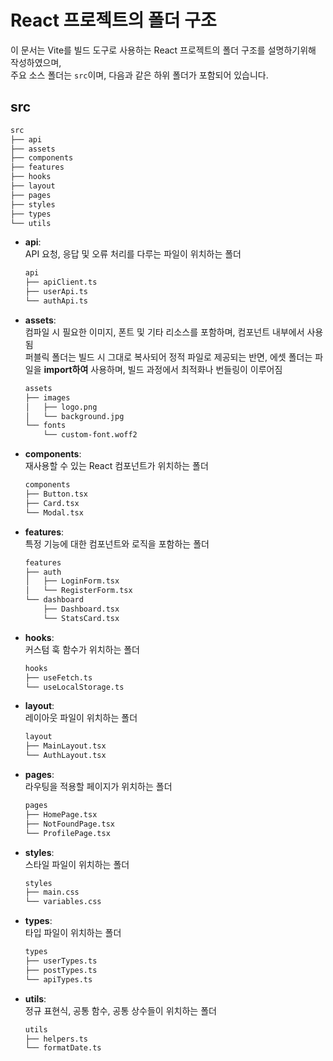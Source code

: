 # React 프로젝트의 폴더 구조

이 문서는 Vite를 빌드 도구로 사용하는 React 프로젝트의 폴더 구조를 설명하기위해 작성하였으며,  
주요 소스 폴더는 `src`이며, 다음과 같은 하위 폴더가 포함되어 있습니다.

## src
```markdown
src
├── api
├── assets
├── components
├── features
├── hooks
├── layout
├── pages
├── styles
├── types
└── utils
```


- **api**:  
  API 요청, 응답 및 오류 처리를 다루는 파일이 위치하는 폴더
    ```markdown
    api
    ├── apiClient.ts
    ├── userApi.ts
    └── authApi.ts
    ```

- **assets**:  
  컴파일 시 필요한 이미지, 폰트 및 기타 리소스를 포함하며, 컴포넌트 내부에서 사용됨  
  퍼블릭 폴더는 빌드 시 그대로 복사되어 정적 파일로 제공되는 반면, 에셋 폴더는 파일을 **import하여** 사용하며, 빌드 과정에서 최적화나 번들링이 이루어짐
    ```markdown
    assets
    ├── images
    │   ├── logo.png
    │   └── background.jpg
    └── fonts
        └── custom-font.woff2
    ```

- **components**:  
  재사용할 수 있는 React 컴포넌트가 위치하는 폴더
    ```markdown
    components
    ├── Button.tsx
    ├── Card.tsx
    └── Modal.tsx
    ```

- **features**:  
  특정 기능에 대한 컴포넌트와 로직을 포함하는 폴더
  ```markdown
  features
  ├── auth
  │   ├── LoginForm.tsx
  │   └── RegisterForm.tsx
  └── dashboard
      ├── Dashboard.tsx
      └── StatsCard.tsx
  ```

- **hooks**:  
  커스텀 훅 함수가 위치하는 폴더
    ```markdown
    hooks
    ├── useFetch.ts
    └── useLocalStorage.ts
    ```
- **layout**:  
  레이아웃 파일이 위치하는 폴더
    ```markdown
    layout
    ├── MainLayout.tsx
    └── AuthLayout.tsx
    ```

- **pages**:  
  라우팅을 적용할 페이지가 위치하는 폴더
    ```markdown
    pages
    ├── HomePage.tsx
    ├── NotFoundPage.tsx
    └── ProfilePage.tsx
    ```

- **styles**:  
  스타일 파일이 위치하는 폴더
    ```markdown
    styles
    ├── main.css
    └── variables.css
    ```

- **types**:  
  타입 파일이 위치하는 폴더
    ```markdown
    types
    ├── userTypes.ts
    ├── postTypes.ts
    └── apiTypes.ts
    ```

- **utils**:  
  정규 표현식, 공통 함수, 공통 상수들이 위치하는 폴더
    ```markdown
    utils
    ├── helpers.ts
    └── formatDate.ts
    ```